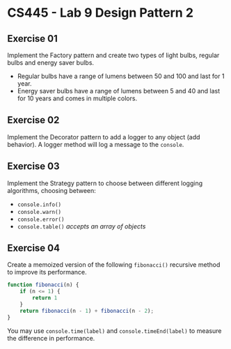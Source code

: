 # CS445 - Lab 9 Design Pattern 2

## Exercise 01
Implement the Factory pattern and create two types of light bulbs, regular bulbs and energy saver bulbs. 
* Regular bulbs have a range of lumens between 50 and 100 and last for 1 year. 
* Energy saver bulbs have a range of lumens between 5 and 40 and last for 10 years and comes in multiple colors.  
  
## Exercise 02
Implement the Decorator pattern to add a logger to any object (add behavior). A logger method will log a message to the `console`.
  
## Exercise 03
Implement the Strategy pattern to choose between different logging algorithms, choosing between:
* `console.info()`
* `console.warn()`
* `console.error()`
* `console.table()`  *accepts an array of objects*
  
## Exercise 04
Create a memoized version of the following `fibonacci()` recursive method to improve its performance.
```javascript
function fibonacci(n) {
    if (n <= 1) {
        return 1
    }
    return fibonacci(n - 1) + fibonacci(n - 2);
}
```
You may use `console.time(label)` and `console.timeEnd(label)` to measure the difference in performance.